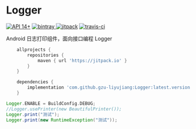 # Logger
[![API 14+](https://img.shields.io/badge/API-14%2B-green.svg)](https://github.com/gzu-liyujiang/Logger)
[![bintray](https://api.bintray.com/packages/gzu-liyujiang/maven/Logger/images/download.svg) ](https://bintray.com/gzu-liyujiang/maven/Logger/_latestVersion)
[![jitpack](https://jitpack.io/v/gzu-liyujiang/Logger.svg)](https://jitpack.io/#gzu-liyujiang/Logger)
[![travis-ci](https://travis-ci.org/gzu-liyujiang/Logger.svg?branch=master)](https://travis-ci.org/gzu-liyujiang/Logger)

Android 日志打印组件，面向接口编程  Logger

```groovy
    allprojects {
        repositories {
            maven { url 'https://jitpack.io' }
        }
    }
```
```groovy
    dependencies {
        implementation 'com.github.gzu-liyujiang:Logger:latest.version'
    }
```
```groovy
Logger.ENABLE = BuildConfig.DEBUG;
//Logger.usePrinter(new BeautifulPrinter());
Logger.print("测试");
Logger.print(new RuntimeException("测试"));
```
